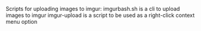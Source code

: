 Scripts for uploading images to imgur:
imgurbash.sh is a cli to upload images to imgur
imgur-upload is a script to be used as a right-click context menu option

